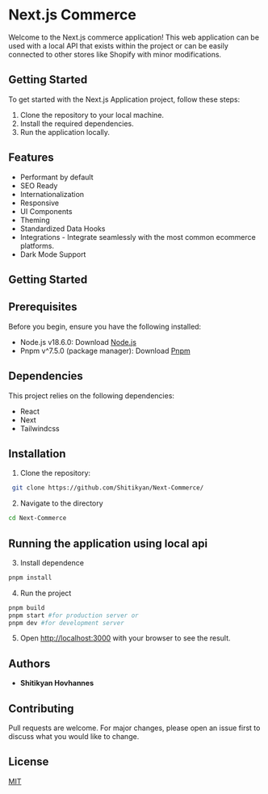 # Next.js Commerce

Welcome to the Next.js commerce application! This web application can be used with a local API that exists within the project or can be easily connected to other stores like Shopify with minor modifications.

## Getting Started

To get started with the Next.js Application project, follow these steps:

1. Clone the repository to your local machine.
2. Install the required dependencies.
3. Run the application locally.

## Features

- Performant by default
- SEO Ready
- Internationalization
- Responsive
- UI Components
- Theming
- Standardized Data Hooks
- Integrations - Integrate seamlessly with the most common ecommerce platforms.
- Dark Mode Support

## Getting Started

## Prerequisites

Before you begin, ensure you have the following installed:

- Node.js v18.6.0: Download [Node.js](https://nodejs.org/en)
- Pnpm v^7.5.0 (package manager): Download [Pnpm](https://pnpm.io/installation)

## Dependencies

This project relies on the following dependencies:

- React
- Next
- Tailwindcss

## Installation

1. Clone the repository:

```bash
 git clone https://github.com/Shitikyan/Next-Commerce/
```

2. Navigate to the directory

```bash
cd Next-Commerce
```

## Running the application using local api

3. Install dependence

```bash
pnpm install
```

4. Run the project

```bash
pnpm build
pnpm start #for production server or
pnpm dev #for development server
```

5. Open [http://localhost:3000](http://localhost:3000) with your browser to see the result.

## Authors

- **Shitikyan Hovhannes**

## Contributing

Pull requests are welcome. For major changes, please open an issue first
to discuss what you would like to change.

## License

[MIT](https://choosealicense.com/licenses/mit/)
